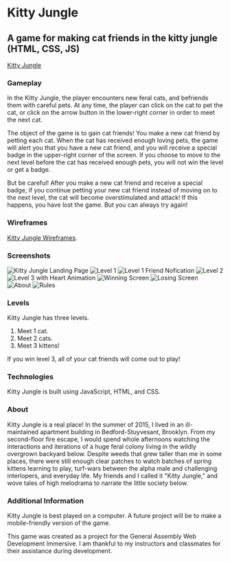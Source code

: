# Kitty Jungle
## A game for making cat friends in the kitty jungle (HTML, CSS, JS)
[Kitty Jungle](https://juniperalcorn.github.io/kitty-jungle/)

### Gameplay
In the Kitty Jungle, the player encounters new feral cats, and befriends them with careful pets. At any time, the player can click on the cat to pet the cat, or click on the arrow button in the lower-right corner in order to meet the next cat. 

The object of the game is to gain cat friends! You make a new cat friend by petting each cat. When the cat has received enough loving pets, the game will alert you that you have a new cat friend, and you will receive a special badge in the upper-right corner of the screen. If you choose to move to the next level before the cat has received enough pets, you will not win the level or get a badge. 

But be careful! After you make a new cat friend and receive a special badge, if you continue petting your new cat friend instead of moving on to the next level, the cat will become overstimulated and attack! If this happens, you have lost the game. But you can always try again! 

### Wireframes 
[Kitty Jungle Wireframes](https://docs.google.com/presentation/d/1EliE9P8FJQPSlVGMvKOTeP0FSyYjuOjiM-WTGwBdJs4/edit?usp=sharing).

### Screenshots
![Kitty Jungle Landing Page](https://github.com/juniperalcorn/kitty-jungle/blob/master/images/screenshots/page1_fullscreen.png)
![Level 1](https://github.com/juniperalcorn/kitty-jungle/blob/master/images/screenshots/level1.png)
![Level 1 Friend Nofication](https://github.com/juniperalcorn/kitty-jungle/blob/master/images/screenshots/Friend-notification.png)
![Level 2](https://github.com/juniperalcorn/kitty-jungle/blob/master/images/screenshots/level2.png)
![Level 3 with Heart Animation](https://github.com/juniperalcorn/kitty-jungle/blob/master/images/screenshots/level3-animation.png)
![Winning Screen](https://github.com/juniperalcorn/kitty-jungle/blob/master/images/screenshots/win-screen.png)
![Losing Screen](https://github.com/juniperalcorn/kitty-jungle/blob/master/images/screenshots/Attack-notification.png)
![About](https://github.com/juniperalcorn/kitty-jungle/blob/master/images/screenshots/about.png)
![Rules](https://github.com/juniperalcorn/kitty-jungle/blob/master/images/screenshots/about-2.png)

### Levels
Kitty Jungle has three levels.
1. Meet 1 cat.
2. Meet 2 cats.
3. Meet 3 kittens!

If you win level 3, all of your cat friends will come out to play!

### Technologies
Kitty Jungle is built using JavaScript, HTML, and CSS.

### About
Kitty Jungle is a real place! In the summer of 2015, I lived in an ill-maintained apartment building in Bedford-Stuyvesant, Brooklyn. From my second-floor fire escape, I would spend whole afternoons watching the interactions and iterations of a huge feral colony living in the wildly overgrown backyard below. Despite weeds that grew taller than me in some places, there were still enough clear patches to watch batches of spring kittens learning to play, turf-wars between the alpha male and challenging interlopers, and everyday life. My friends and I called it "Kitty Jungle," and wove tales of high melodrama to narrate the little society below.

### Additional Information
Kitty Jungle is best played on a computer. A future project will be to make a mobile-friendly version of the game.

This game was created as a project for the General Assembly Web Development Immersive. I am thankful to my instructors and classmates for their assistance during development.
